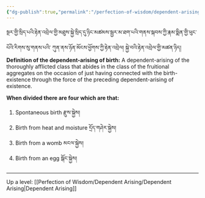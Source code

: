 ```yaml
---
{"dg-publish":true,"permalink":"/perfection-of-wisdom/dependent-arising/birth/"}
---
```


སྔར་གྱི་སྲིད་པའི་རྟེན་འབྲེལ་གྱི་མཐུས་སྐྱེ་སྲིད་དུ་ཉིང་མཚམས་སྦྱར་མ་ཐག་པའི་གནས་སྐབས་ཀྱི་རྣམ་སྨིན་གྱི་ཕུང་པོའི་རིགས་སུ་གནས་པའི་
ཀུན་ནས་ཉོན་མོངས་ཕྱོགས་ཀྱི་རྟེན་འབྲེལ། སྐྱེ་བའི་རྟེན་འབྲེལ་གྱི་མཚན་ཉིད།
**Definition of the dependent-arising of birth:**
A dependent-arising of the thoroughly afflicted class that abides in the class of the fruitional aggregates on the occasion of just having connected with the birth-existence through the force of the preceding dependent-arising of existence.

**When divided there are four which are that:**
1. Spontaneous birth རྫུས་སྐྱེས།
2. Birth from heat and moisture དྲོད་གཤེར་སྐྱེས།
3. Birth from a womb མངལ་སྐྱེས།
4. Birth from an egg སྒོང་སྐྱེས།

---
Up a level: [[Perfection of Wisdom/Dependent Arising/Dependent Arising\|Dependent Arising]]